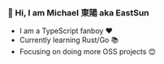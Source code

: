### 👋 Hi, I am Michael 東陽 aka EastSun

- I am a TypeScript fanboy ❤️
- Currently learning Rust/Go 📚
- Focusing on doing more OSS projects 😊
